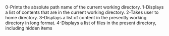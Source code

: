 0-Prints the absolute path name of the current working directory.
1-Displays a list of contents that are in the current working directory.
2-Takes user to home directory.
3-Displays a list of content in the presently working directory in long format.
4-Displays a list of files in the present directory, including hidden items
